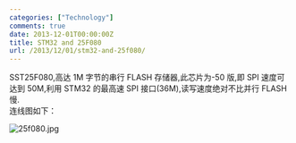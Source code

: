 ```yaml
---
categories: ["Technology"]
comments: true
date: 2013-12-01T00:00:00Z
title: STM32 and 25F080
url: /2013/12/01/stm32-and-25f080/
---
```


SST25F080,高达 1M 字节的串行 FLASH 存储器,此芯片为-50 版,即 SPI 速度可达到 50M,利用 STM32 的最高速 SPI 接口(36M),读写速度绝对不比并行 FLASH 慢.     
连线图如下：

![25f080.jpg](/images/25f080.jpg)


